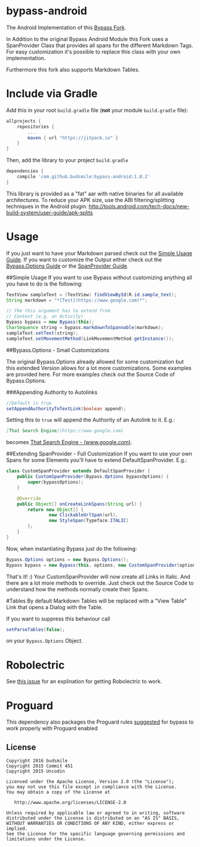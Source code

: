 # bypass-android
The Android Implementation of this [Bypass Fork](https://github.com/budsmile/bypass/).

In Addition to the original Bypass Android Module this Fork uses a SpanProvider Class that provides all spans
for the different Markdown Tags. For easy customization it's possible to replace this class with your
own implementation.

Furthermore this fork also supports Markdown Tables.

# Include via Gradle

Add this in your root `build.gradle` file (**not** your module `build.gradle` file):

```gradle
allprojects {
	repositories {
		...
		maven { url "https://jitpack.io" }
	}
}
```

Then, add the library to your project `build.gradle`
```gradle
dependencies {
    compile 'com.github.budsmile:bypass-android:1.0.2'
}
```

This library is provided as a "fat" aar with native binaries for all available architectures. To
reduce your APK size, use the ABI filtering/splitting techniques in the Android plugin:
http://tools.android.com/tech-docs/new-build-system/user-guide/apk-splits

# Usage
If you just want to have your Markdown parsed check out the [Simple Usage Guide](#simple-usage).
If you want to customize the Output either check out the [Bypass.Options Guide](#bypassoptions---small-customizations)
or the [SpanProvider Guide](#extending-spanprovider---full-customization).

##Simple Usage
If you want to use Bypass without customizing anything all you have to do
is the following:

```java
TextView sampleText = (TextView) findViewById(R.id.sample_text);
String markdown = "*[Test](https://www.google.com)*";

// The this argument has to extend from
// Context (e.g. an Activity)
Bypass bypass = new Bypass(this);
CharSequence string = bypass.markdownToSpannable(markdown);
sampleText.setText(string);
sampleText.setMovementMethod(LinkMovementMethod.getInstance());
```

##Bypass.Options - Small Customizations

The original Bypass.Options already allowed for some customization but this extended
Version allows for a lot more customizations. Some examples are provided here. For more
examples check out the Source Code of Bypass.Options.

###Appending Authority to Autolinks
```java
//Default is true
setAppendAuthorityToTextLink(boolean append);
```

Setting this to `true` will append the Authority of an Autolink to it. E.g.:

```markdown
[That Search Engine](https://www.google.com)
```

becomes [That Search Engine - (www.google.com)](https://www.google.com).


##Extending SpanProvider - Full Customization
If you want to use your own Spans for some Elements you'll have to extend DefaultSpanProvider. E.g.:

```java
class CustomSpanProvider extends DefaultSpanProvider {
    public CustomSpanProvider(Bypass.Options bypassOptions) {
        super(bypassOptions);
    }

    @Override
    public Object[] onCreateLinkSpans(String url) {
        return new Object[] {
                new ClickableUrlSpan(url),
                new StyleSpan(Typeface.ITALIC)
        };
    }
}
```

Now, when instantiating Bypass just do the following:

```java
Bypass.Options options = new Bypass.Options();
Bypass bypass = new Bypass(this, options, new CustomSpanProvider(options));
```

That's it! :) Your CustomSpanProvider will now create all Links in Italic. And there are a lot more methods to override. Just check out the Source Code to understand how the methods normally create their Spans.

#Tables
By default Markdown Tables will be replaced with a "View Table" Link that opens a Dialog
with the Table.

If you want to suppress this behaviour call

```java
setParseTables(false);
```

on your `Bypass.Options` Object.


# Robolectric
See [this issue](https://github.com/Commit451/bypasses/issues/2) for an explination for getting Robolectric to work.

# Proguard
This dependency also packages the Proguard rules [suggested](https://github.com/Uncodin/bypass/issues/195) for bypass to work properly with Proguard enabled

License
--------

    Copyright 2016 budsmile
    Copyright 2015 Commit 451
    Copyright 2015 Uncodin

    Licensed under the Apache License, Version 2.0 (the "License");
    you may not use this file except in compliance with the License.
    You may obtain a copy of the License at

       http://www.apache.org/licenses/LICENSE-2.0

    Unless required by applicable law or agreed to in writing, software
    distributed under the License is distributed on an "AS IS" BASIS,
    WITHOUT WARRANTIES OR CONDITIONS OF ANY KIND, either express or implied.
    See the License for the specific language governing permissions and
    limitations under the License.

